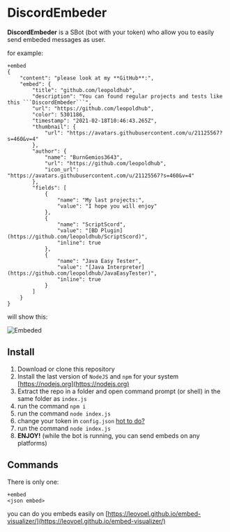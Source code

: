 # DiscordEmbeder

**DiscordEmbeder** is a SBot (bot with your token) who allow you to easily send embeded messages as user.

for example:

    +embed
    {
        "content": "please look at my **GitHub**:",
        "embed": {
            "title": "github.com/leopoldhub",
            "description": "You can found regular projects and tests like this ```DiscordEmbeder```",
            "url": "https://github.com/leopoldhub",
            "color": 5301186,
            "timestamp": "2021-02-18T10:46:43.265Z",
            "thumbnail": {
                "url": "https://avatars.githubusercontent.com/u/21125567?s=460&v=4"
            },
            "author": {
                "name": "BurnGemios3643",
                "url": "https://github.com/leopoldhub",
                "icon_url": "https://avatars.githubusercontent.com/u/21125567?s=460&v=4"
            },
            "fields": [
                {
                    "name": "My last projects:",
                    "value": "I hope you will enjoy"
                },
                {
                    "name": "ScriptScord",
                    "value": "[BD Plugin](https://github.com/leopoldhub/ScriptScord)",
                    "inline": true
                },
                {
                    "name": "Java Easy Tester",
                    "value": "[Java Interpreter](https://github.com/leopoldhub/JavaEasyTester)",
                    "inline": true
                }
            ]
        }
    }

will show this:

![Embeded](https://github.com/leopoldhub/DiscordEmbeder/tree/master/screenshots/embeded0.png)

## Install

 1. Download or clone this repository
 2. Install the last version of `NodeJS` and `npm` for your system [https://nodejs.org](https://nodejs.org)
 3. Extract the repo in a folder and open command prompt (or shell) in the same folder as `index.js`
 4. run the command `npm i`
 5. run the command `node index.js`
 6. change your token in `config.json` [hot to do?](https://youtu.be/YEgFvgg7ZPI?t=52)
 7. run the command `node index.js`
 8. **ENJOY!** (while the bot is running, you can send embeds on any platforms)
 
## Commands

There is only one:

    +embed
    <json embed>

you can do you embeds easily on [https://leovoel.github.io/embed-visualizer/](https://leovoel.github.io/embed-visualizer/)